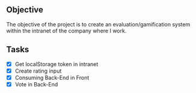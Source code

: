 ## Objective

The objective of the project is to create an evaluation/gamification system within the intranet of the company where I work.

## Tasks

- [x] Get localStorage token in intranet
- [x] Create rating input
- [x] Consuming Back-End in Front
- [x] Vote in Back-End
